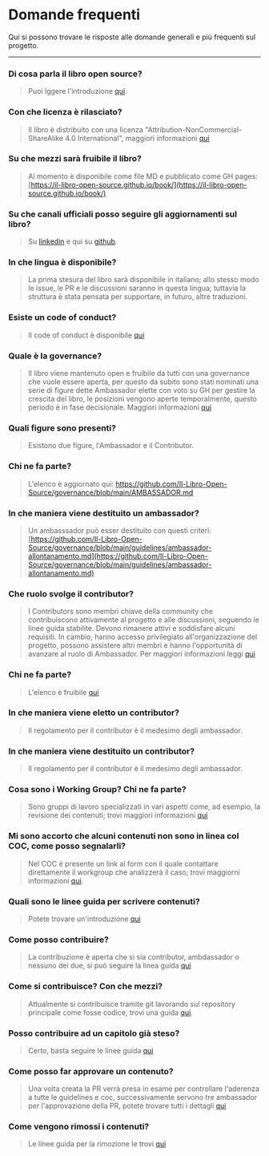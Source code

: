 # Domande frequenti

Qui si possono trovare le risposte alle domande generali e più frequenti sul progetto.

---

### Di cosa parla il libro open source?
> Puoi lggere l'introduzione [qui](https://github.com/Il-Libro-Open-Source/book/blob/main/docs/it/introduzione.md).

### Con che licenza è rilasciato?
> Il libro è distribuito con una licenza "Attribution-NonCommercial-ShareAlike 4.0 International", maggiori informazioni [qui](https://github.com/Il-Libro-Open-Source/book/blob/main/LICENSE.md)

### Su che mezzi sarà fruibile il libro?
> Al momento è disponibile come file MD e pubblicato come GH pages: [https://il-libro-open-source.github.io/book/](https://il-libro-open-source.github.io/book/)

### Su che canali ufficiali posso seguire gli aggiornamenti sul libro?
> Su [linkedin](https://www.linkedin.com/company/il-libro-open-source) e qui su [github](https://github.com/Il-Libro-Open-Source).

### In che lingua è disponibile?
> La prima stesura del libro sarà disponibile in italiano; allo stesso modo le issue, le PR e le discussioni saranno in questa lingua; tuttavia la struttura è stata pensata per supportare, in futuro, altre traduzioni.

### Esiste un code of conduct?
> Il code of conduct è disponibile [qui](https://github.com/Il-Libro-Open-Source/book/blob/main/CODE_OF_CONDUCT.md)

### Quale è la governance?
> Il libro viene mantenuto open e fruibile da tutti con una governance che vuole essere aperta, per questo da subito sono stati nominati una serie di figure dette Ambassador elette con voto su GH per gestire la crescita del libro, le posizioni vengono aperte temporalmente, questo periodo è in fase decisionale. Maggiori informazioni [qui](https://github.com/Il-Libro-Open-Source/governance/blob/main/MEMBERSHIP.md)

### Quali figure sono presenti?
> Esistono due figure, l'Ambassador e il Contributor.

### Chi ne fa parte?
> L'elenco è aggiornato qui: https://github.com/Il-Libro-Open-Source/governance/blob/main/AMBASSADOR.md

### In che maniera viene destituito un ambassador?
> Un ambasssador può esser destituito con questi criteri: [https://github.com/Il-Libro-Open-Source/governance/blob/main/guidelines/ambassador-allontanamento.md](https://github.com/Il-Libro-Open-Source/governance/blob/main/guidelines/ambassador-allontanamento.md)

### Che ruolo svolge il contributor?
> I Contributors sono membri chiave della community che contribuiscono attivamente al progetto e alle discussioni, seguendo le linee guida stabilite. Devono rimanere attivi e soddisfare alcuni requisiti. In cambio, hanno accesso privilegiato all'organizzazione del progetto, possono assistere altri membri e hanno l'opportunità di avanzare al ruolo di Ambassador. Per maggiori informazioni leggi [qui](https://github.com/Il-Libro-Open-Source/governance/blob/main/MEMBERSHIP.md)

### Chi ne fa parte?
> L'elenco è fruibile [qui](https://github.com/Il-Libro-Open-Source/governance/blob/main/CONTRIBUTOR.md)

### In che maniera viene eletto un contributor?
> Il regolamento per il contributor è il medesimo degli ambassador.

### In che maniera viene destituito un contributor?
> Il regolamento per il contributor è il medesimo degli ambassador.

### Cosa sono i Working Group? Chi ne fa parte?
> Sono gruppi di lavoro specializzati in vari aspetti come, ad esempio, la revisione dei contenuti; trovi maggiori informazioni [qui](https://github.com/Il-Libro-Open-Source/governance/blob/main/WG.md)

### Mi sono accorto che alcuni contenuti non sono in linea col COC, come posso segnalarli?
> Nel COC è presente un link al form con il quale contattare direttamente il workgroup che analizzerà il caso; trovi maggiorni informazioni [qui](https://github.com/Il-Libro-Open-Source/book/blob/main/CODE_OF_CONDUCT.md).

### Quali sono le linee guida per scrivere contenuti?
> Potete trovare un'introduzione [qui](https://github.com/Il-Libro-Open-Source/book/blob/main/GUIDELINES.md)

### Come posso contribuire?
> La contribuzione è aperta che si sia contributor, ambdassador o nessuno dei due, si può seguire la linea guida [qui](https://github.com/Il-Libro-Open-Source/book/blob/main/GUIDELINES-CONTENUTI.md)

### Come si contribuisce? Con che mezzi?
> Attualmente si contribuisce tramite git lavorando sul repository principale come fosse codice, trovi una guida [qui](https://github.com/Il-Libro-Open-Source/book/blob/main/CONTRIBUTING.md).

### Posso contribuire ad un capitolo già steso?
> Certo, basta seguire le linee guida [qui](https://github.com/Il-Libro-Open-Source/book/blob/main/CONTRIBUTING.md)

### Come posso far approvare un contenuto?
> Una volta creata la PR verrà presa in esame per controllare l'aderenza a tutte le guidelines e coc, successivamente servono tre ambassador per l'approvazione della PR, potete trovare tutti i dettagli [qui](https://github.com/Il-Libro-Open-Source/book/blob/main/GUIDELINES-CONTENUTI.md)

### Come vengono rimossi i contenuti?
> Le linee guida per la rimozione le trovi [qui](https://github.com/Il-Libro-Open-Source/governance/blob/main/guidelines/rimozione-contenuti.md)
